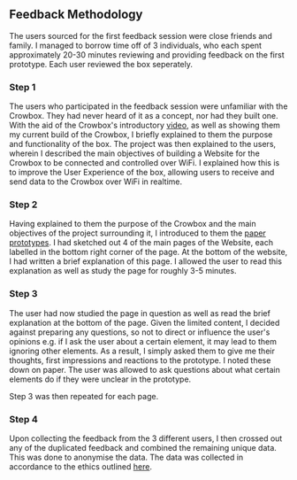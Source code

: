 ## Feedback Methodology 

The users sourced for the first feedback session were close friends and family. I managed to borrow time off of 3 individuals, who each spent approximately 20-30 minutes reviewing and providing feedback on the first prototype. Each user reviewed the box seperately. 

### Step 1

The users who participated in the feedback session were unfamiliar with the Crowbox. They had never heard of it as a concept, nor had they built one. With the aid of the Crowbox's introductory [video](https://www.youtube.com/watch?v=jcp_FWfYtLY&t=4s), as well as showing them my current build of the Crowbox, I briefly explained to them the purpose and functionality of the box. The project was then explained to the users, wherein I described the main objectives of building a Website for the Crowbox to be connected and controlled over WiFi. I explained how this is to improve the User Experience of the box, allowing users to receive and send data to the Crowbox over WiFi in realtime. 

### Step 2
Having explained to them the purpose of the Crowbox and the main objectives of the project surrounding it, I introduced to them the [paper prototypes](https://github.com/iamastic/CrowBox2.0/blob/main/Project%20Documentation/Ideation/The%20Website/First%20Prototype%20(Paper%20Prototype).pdf). I had sketched out 4 of the main pages of the Website, each labelled in the bottom right corner of the page. At the bottom of the website, I had written a brief explanation of this page. I allowed the user to read this explanation as well as study the page for roughly 3-5 minutes. 

### Step 3
The user had now studied the page in question as well as read the brief explanation at the bottom of the page. Given the limited content, I decided against preparing any questions, so not to direct or influence the user's opinions e.g. if I ask the user about a certain element, it may lead to them ignoring other elements. As a result, I simply asked them to give me their thoughts, first impressions and reactions to the prototype. I noted these down on paper. The user was allowed to ask questions about what certain elements do if they were unclear in the prototype. 

Step 3 was then repeated for each page.

### Step 4
Upon collecting the feedback from the 3 different users, I then crossed out any of the duplicated feedback and combined the remaining unique data. This was done to anonymise the data. The data was collected in accordance to the ethics outlined [here]().

